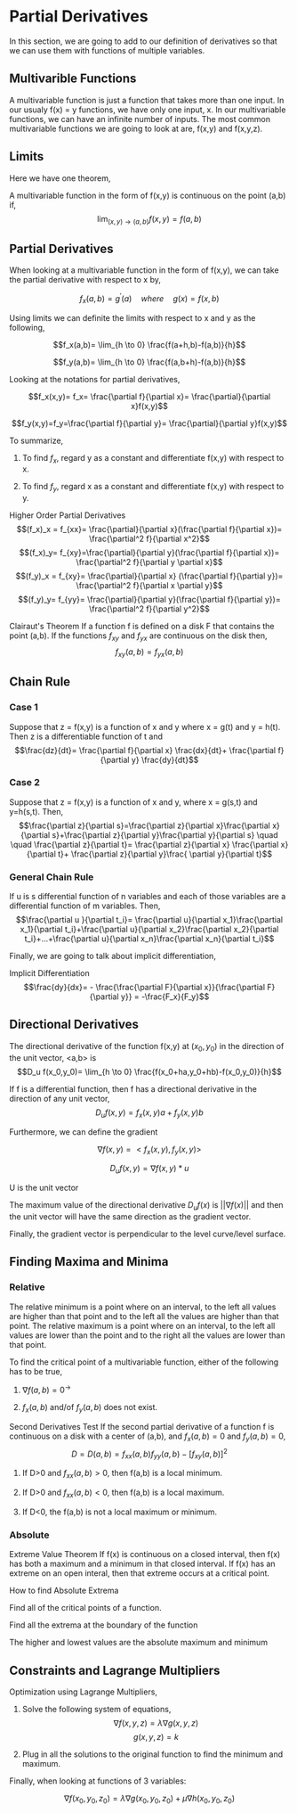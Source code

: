 Partial Derivatives
===================

In this section, we are going to add to our definition of derivatives so
that we can use them with functions of multiple variables.

Multivarible Functions
----------------------

A multivariable function is just a function that takes more than one
input. In our usualy f(x) = y functions, we have only one input, x. In
our multivariable functions, we can have an infinite number of inputs.
The most common multivariable functions we are going to look at are,
f(x,y) and f(x,y,z).

Limits
------

Here we have one theorem,

A multivariable function in the form of f(x,y) is continuous on the
point (a,b) if, $$\lim_{(x,y)\to (a,b)}f(x,y)=f(a,b)$$

Partial Derivatives
-------------------

When looking at a multivariable function in the form of f(x,y), we can
take the partial derivative with respect to x by,

$$f_x(a,b)= g^{\prime}(a) \quad where \quad g(x)=f(x,b)$$

Using limits we can definite the limits with respect to x and y as the
following,

$$f_x(a,b)= \lim_{h \to 0} \frac{f(a+h,b)-f(a,b)}{h}$$

$$f_y(a,b)= \lim_{h \to 0} \frac{f(a,b+h)-f(a,b)}{h}$$

Looking at the notations for partial derivatives,

$$f_x(x,y)= f_x= \frac{\partial f}{\partial x}= \frac{\partial}{\partial x}f(x,y)$$

$$f_y(x,y)=f_y=\frac{\partial f}{\partial y}= \frac{\partial}{\partial y}f(x,y)$$

To summarize,

1.  To find $f_x$, regard y as a constant and differentiate f(x,y) with
    respect to x.

2.  To find $f_y$, regard x as a constant and differentiate f(x,y) with
    respect to y.

Higher Order Partial Derivatives
$$(f_x)_x = f_{xx}= \frac{\partial}{\partial x}(\frac{\partial f}{\partial x})= \frac{\partial^2 f}{\partial x^2}$$
$$(f_x)_y= f_{xy}=\frac{\partial}{\partial y}(\frac{\partial f}{\partial x})= \frac{\partial^2 f}{\partial y \partial x}$$
$$(f_y)_x = f_{xy}= \frac{\partial}{\partial x} (\frac{\partial f}{\partial y})= \frac{\partial^2 f}{\partial x \partial y}$$
$$(f_y)_y= f_{yy}= \frac{\partial}{\partial y}(\frac{\partial f}{\partial y})= \frac{\partial^2 f}{\partial y^2}$$

Clairaut's Theorem If a function f is defined on a disk F that contains
the point (a,b). If the functions $f_{xy}$ and $f_{yx}$ are continuous
on the disk then, $$f_{xy}(a,b)=f_{yx}(a,b)$$

Chain Rule
----------

### Case 1

Suppose that z = f(x,y) is a function of x and y where x = g(t) and y =
h(t). Then z is a differentiable function of t and
$$\frac{dz}{dt}= \frac{\partial f}{\partial x} \frac{dx}{dt}+ \frac{\partial f}{\partial y} \frac{dy}{dt}$$

### Case 2

Suppose that z = f(x,y) is a function of x and y, where x = g(s,t) and
y=h(s,t). Then,
$$\frac{\partial z}{\partial s}=\frac{\partial z}{\partial x}\frac{\partial x}{\partial s}+\frac{\partial z}{\partial y}\frac{\partial y}{\partial s} \quad \quad \frac{\partial z}{\partial t}= \frac{\partial z}{\partial x} \frac{\partial x}{\partial t}+ \frac{\partial z}{\partial y}\frac{ \partial y}{\partial t}$$

### General Chain Rule

If u is s differential function of n variables and each of those
variables are a differential function of m variables. Then,
$$\frac{\partial u }{\partial t_i}= \frac{\partial u}{\partial x_1}\frac{\partial x_1}{\partial t_i}+\frac{\partial u}{\partial x_2}\frac{\partial x_2}{\partial t_i}+...+\frac{\partial u}{\partial x_n}\frac{\partial x_n}{\partial t_i}$$

Finally, we are going to talk about implicit differentiation,

Implicit Differentiation
$$\frac{dy}{dx}= - \frac{\frac{\partial F}{\partial x}}{\frac{\partial F}{\partial y}} = -\frac{F_x}{F_y}$$

Directional Derivatives
-----------------------

The directional derivative of the function f(x,y) at $(x_0,y_0)$ in the
direction of the unit vector, \<a,b\> is
$$D_u f(x_0,y_0)= \lim_{h \to 0} \frac{f(x_0+ha,y_0+hb)-f(x_0,y_0)}{h}$$

If f is a differential function, then f has a directional derivative in
the direction of any unit vector, $$D_u f(x,y)= f_x (x,y)a+f_y(x,y)b$$

Furthermore, we can define the gradient

$$\nabla f(x,y)=<f_x(x,y),f_y(x,y)>$$

$$D_u f(x,y)= \nabla f(x,y)* u$$

U is the unit vector

The maximum value of the directional derivative $D_u f(x)$ is
$||\nabla f(x)||$ and then the unit vector will have the same direction
as the gradient vector.

Finally, the gradient vector is perpendicular to the level curve/level
surface.

Finding Maxima and Minima
-------------------------

### Relative

The relative minimum is a point where on an interval, to the left all
values are higher than that point and to the left all the values are
higher than that point. The relative maximum is a point where on an
interval, to the left all values are lower than the point and to the
right all the values are lower than that point.

To find the critical point of a multivariable function, either of the
following has to be true,

1.  $\nabla f(a,b)= 0^{\rightarrow}$

2.  $f_x (a,b)$ and/of $f_y (a,b)$ does not exist.

Second Derivatives Test If the second partial derivative of a function f
is continuous on a disk with a center of (a,b), and $f_x(a,b)=0$ and
$f_y(a,b)=0$, $$D=D(a,b)=f_{xx}(a,b)f_{yy}(a,b)-[f_{xy}(a,b)]^2$$

1.  If D\>0 and $f_{xx}(a,b)>0$, then f(a,b) is a local minimum.

2.  If D\>0 and $f_{xx}(a,b)<0$, then f(a,b) is a local maximum.

3.  If D\<0, the f(a,b) is not a local maximum or minimum.

### Absolute

Extreme Value Theorem If f(x) is continuous on a closed interval, then
f(x) has both a maximum and a minimum in that closed interval. If f(x)
has an extreme on an open interal, then that extreme occurs at a
critical point.

How to find Absolute Extrema

Find all of the critical points of a function.

Find all the extrema at the boundary of the function

The higher and lowest values are the absolute maximum and minimum

Constraints and Lagrange Multipliers
------------------------------------

Optimization using Lagrange Multipliers,

1.  Solve the following system of equations,
    $$\nabla f(x,y,z)= \lambda \nabla g(x,y,z)$$ $$g(x,y,z)=k$$

2.  Plug in all the solutions to the original function to find the
    minimum and maximum.

Finally, when looking at functions of 3 variables:

$$\nabla f(x_0,y_0,z_0)= \lambda \nabla g(x_0,y_0,z_0)+ \mu \nabla h(x_0,y_0,z_0)$$